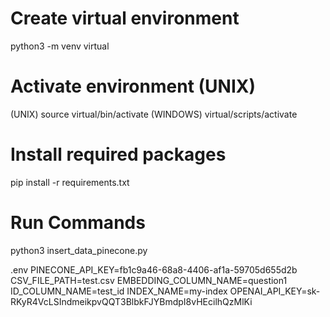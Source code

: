 # Create virtual environment
python3 -m venv virtual

# Activate environment (UNIX)
(UNIX) source virtual/bin/activate
(WINDOWS) virtual/scripts/activate

# Install required packages
pip install -r requirements.txt


# Run Commands
python3 insert_data_pinecone.py


.env
PINECONE_API_KEY=fb1c9a46-68a8-4406-af1a-59705d655d2b
CSV_FILE_PATH=test.csv
EMBEDDING_COLUMN_NAME=question1
ID_COLUMN_NAME=test_id
INDEX_NAME=my-index
OPENAI_API_KEY=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
